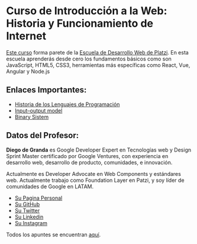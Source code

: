 # Curso de Introducción a la Web: Historia y Funcionamiento de Internet

[Este curso](https://platzi.com/clases/introweb) forma parete de la [Escuela de Desarrollo Web de Platzi](https://platzi.com/web/).
En esta escuela aprenderás desde cero los fundamentos básicos como son JavaScript, HTML5, CSS3, herramientas más específicas como React, Vue, Angular y Node.js

## Enlaces Importantes:

- [Historia de los Lenguajes de Programación](https://es.wikipedia.org/wiki/Historia_de_los_lenguajes_de_programaci%C3%B3n)
- [Input–output model](https://en.wikipedia.org/wiki/Input%E2%80%93output_model)
- [Binary Sistem](https://en.wikipedia.org/wiki/Binary_number)

## Datos del Profesor:

**Diego de Granda** es Google Developer Expert en Tecnologías web y Design Sprint Master certificado por Google Ventures, con experiencia en desarrollo web, desarrollo de producto, comunidades, e innovación.

Actualmente es Developer Advocate en Web Components y estándares web. Actualmente trabajo como Foundation Layer en Patzi, y soy líder de comunidades de Google en LATAM.

- [Su Pagina Personal](http://diegodegranda.me/)
- [Su GitHub](https://github.com/degranda)
- [Su Twitter](https://twitter.com/degranda10)
- [Su Linkedin](https://www.linkedin.com/in/diegodegranda/)
- [Su Instagram](https://www.instagram.com/degranda)

Todos los apuntes se encuentran [aquí](https://ultirequiem.github.io/Introduccion-a-la-Web-Historia-y-Funcionamiento-de-Internet-Platzi).
